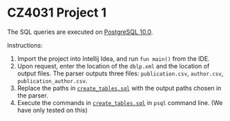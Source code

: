 # CZ4031 Project 1
The SQL queries are executed on [PostgreSQL 10.0](https://www.postgresql.org/download/).  

Instructions:  
1. Import the project into Intellij Idea, and run `fun main()` from the IDE.  
2. Upon request, enter the location of the `dblp.xml` and the location of output files. The parser outputs three files: `publication.csv`, `author.csv`, `publication_author.csv`.  
3. Replace the paths in [`create_tables.sql`](./create_tables.sql) with the output paths chosen in the parser.
4. Execute the commands in [`create_tables.sql`](./create_tables.sql) in `psql` command line. (We have only tested on this)

